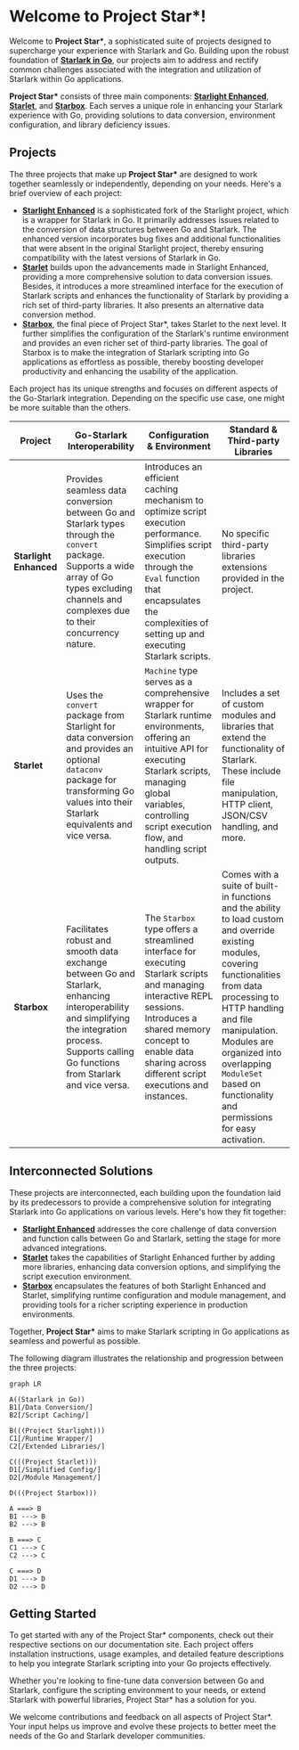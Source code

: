 # Welcome to Project Star*!

Welcome to **Project Star\***, a sophisticated suite of projects designed to supercharge your experience with Starlark and Go. Building upon the robust foundation of [**Starlark in Go**](https://github.com/google/starlark-go), our projects aim to address and rectify common challenges associated with the integration and utilization of Starlark within Go applications.

**Project Star\*** consists of three main components: [**Starlight Enhanced**](https://github.com/1set/starlight), [**Starlet**](https://github.com/1set/starlet), and [**Starbox**](https://github.com/1set/starbox). Each serves a unique role in enhancing your Starlark experience with Go, providing solutions to data conversion, environment configuration, and library deficiency issues.

## Projects

The three projects that make up **Project Star\*** are designed to work together seamlessly or independently, depending on your needs. Here's a brief overview of each project:

- [**Starlight Enhanced**](https://github.com/1set/starlight) is a sophisticated fork of the Starlight project, which is a wrapper for Starlark in Go. It primarily addresses issues related to the conversion of data structures between Go and Starlark. The enhanced version incorporates bug fixes and additional functionalities that were absent in the original Starlight project, thereby ensuring compatibility with the latest versions of Starlark in Go.
- [**Starlet**](https://github.com/1set/starlet) builds upon the advancements made in Starlight Enhanced, providing a more comprehensive solution to data conversion issues. Besides, it introduces a more streamlined interface for the execution of Starlark scripts and enhances the functionality of Starlark by providing a rich set of third-party libraries. It also presents an alternative data conversion method.
- [**Starbox**](https://github.com/1set/starbox), the final piece of Project Star*, takes Starlet to the next level. It further simplifies the configuration of the Starlark's runtime environment and provides an even richer set of third-party libraries. The goal of Starbox is to make the integration of Starlark scripting into Go applications as effortless as possible, thereby boosting developer productivity and enhancing the usability of the application.

Each project has its unique strengths and focuses on different aspects of the Go-Starlark integration. Depending on the specific use case, one might be more suitable than the others.

| Project                | Go-Starlark Interoperability                                                                                                                                                                         | Configuration & Environment                                                                                                                                                                                                              | Standard & Third-party Libraries                                                                                                                                                                                                                                                                            |
|------------------------|------------------------------------------------------------------------------------------------------------------------------------------------------------------------------------------------------|------------------------------------------------------------------------------------------------------------------------------------------------------------------------------------------------------------------------------------------|-------------------------------------------------------------------------------------------------------------------------------------------------------------------------------------------------------------------------------------------------------------------------------------------------------------|
| **Starlight Enhanced** | Provides seamless data conversion between Go and Starlark types through the `convert` package. Supports a wide array of Go types excluding channels and complexes due to their concurrency nature.   | Introduces an efficient caching mechanism to optimize script execution performance. Simplifies script execution through the `Eval` function that encapsulates the complexities of setting up and executing Starlark scripts.             | No specific third-party libraries extensions provided in the project.                                                                                                                                                                                                                                       |
| **Starlet**            | Uses the `convert` package from Starlight for data conversion and provides an optional `dataconv` package for transforming Go values into their Starlark equivalents and vice versa.                 | `Machine` type serves as a comprehensive wrapper for Starlark runtime environments, offering an intuitive API for executing Starlark scripts, managing global variables, controlling script execution flow, and handling script outputs. | Includes a set of custom modules and libraries that extend the functionality of Starlark. These include file manipulation, HTTP client, JSON/CSV handling, and more.                                                                                                                                        |
| **Starbox**            | Facilitates robust and smooth data exchange between Go and Starlark, enhancing interoperability and simplifying the integration process. Supports calling Go functions from Starlark and vice versa. | The `Starbox` type offers a streamlined interface for executing Starlark scripts and managing interactive REPL sessions. Introduces a shared memory concept to enable data sharing across different script executions and instances.     | Comes with a suite of built-in functions and the ability to load custom and override existing modules, covering functionalities from data processing to HTTP handling and file manipulation. Modules are organized into overlapping `ModuleSet` based on functionality and permissions for easy activation. |

## Interconnected Solutions

These projects are interconnected, each building upon the foundation laid by its predecessors to provide a comprehensive solution for integrating Starlark into Go applications on various levels. Here's how they fit together:

- [**Starlight Enhanced**](https://github.com/1set/starlight) addresses the core challenge of data conversion and function calls between Go and Starlark, setting the stage for more advanced integrations.
- [**Starlet**](https://github.com/1set/starlet) takes the capabilities of Starlight Enhanced further by adding more libraries, enhancing data conversion options, and simplifying the script execution environment.
- [**Starbox**](https://github.com/1set/starbox) encapsulates the features of both Starlight Enhanced and Starlet, simplifying runtime configuration and module management, and providing tools for a richer scripting experience in production environments.

Together, **Project Star\*** aims to make Starlark scripting in Go applications as seamless and powerful as possible.

The following diagram illustrates the relationship and progression between the three projects:

```mermaid
graph LR

A((Starlark in Go))
B1[/Data Conversion/]
B2[/Script Caching/]

B(((Project Starlight)))
C1[/Runtime Wrapper/]
C2[/Extended Libraries/]

C(((Project Starlet)))
D1[/Simplified Config/]
D2[/Module Management/]

D(((Project Starbox)))

A ===> B
B1 ---> B
B2 ---> B

B ===> C
C1 ---> C
C2 ---> C

C ===> D
D1 ---> D
D2 ---> D
```

## Getting Started

To get started with any of the Project Star* components, check out their respective sections on our documentation site. Each project offers installation instructions, usage examples, and detailed feature descriptions to help you integrate Starlark scripting into your Go projects effectively.

Whether you're looking to fine-tune data conversion between Go and Starlark, configure the scripting environment to your needs, or extend Starlark with powerful libraries, Project Star* has a solution for you.

We welcome contributions and feedback on all aspects of Project Star*. Your input helps us improve and evolve these projects to better meet the needs of the Go and Starlark developer communities.
